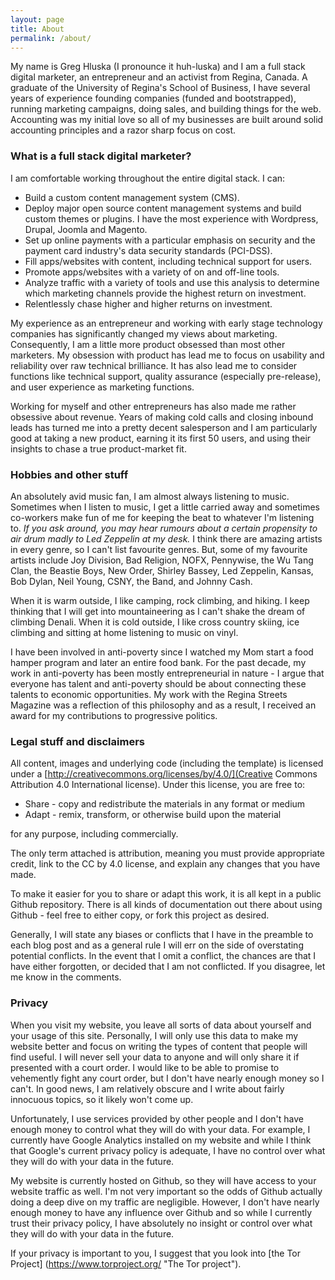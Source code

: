 ```yaml
---
layout: page
title: About
permalink: /about/
---
```


My name is Greg Hluska (I pronounce it huh-luska) and I am a full stack digital marketer, an entrepreneur and an activist  from Regina, Canada. A graduate of the University of Regina's School of Business, I have several years of experience founding companies (funded and bootstrapped), running marketing campaigns, doing sales, and building things for the web. Accounting was my initial love so all of my businesses are built around solid accounting principles and a razor sharp focus on cost.

### What is a full stack digital marketer?

I am comfortable working throughout the entire digital stack. I can:

* Build a custom content management system (CMS).
* Deploy major open source content management systems and build custom themes or plugins. I have the most experience with Wordpress, Drupal, Joomla and Magento.
* Set up online payments with a particular emphasis on security and the payment card industry's data security standards (PCI-DSS).
* Fill apps/websites with content, including technical support for users.
* Promote apps/websites with a variety of on and off-line tools.
* Analyze traffic with a variety of tools and use this analysis to determine which marketing channels provide the highest return on investment.
* Relentlessly chase higher and higher returns on investment.
 
My experience as an entrepreneur and working with early stage technology companies has significantly changed my views about marketing. Consequently, I am a little more product obsessed than most other marketers. My obsession with product has lead me to focus on usability and reliability over raw technical brilliance. It has also lead me to consider functions like technical support, quality assurance (especially pre-release), and user experience as marketing functions.

Working for myself and other entrepreneurs has also made me rather obsessive about revenue. Years of making cold calls and closing inbound leads has turned me into a pretty decent salesperson and I am particularly good at taking a new product, earning it its first 50 users, and using their insights to chase a true product-market fit.

### Hobbies and other stuff

An absolutely avid music fan, I am almost always listening to music. Sometimes when I listen to music, I get a little carried away and sometimes co-workers make fun of me for keeping the beat to whatever I'm listening to. _If you ask around, you may hear rumours about a certain propensity to air drum madly to Led Zeppelin at my desk._ I think there are amazing artists in every genre, so I can't list favourite genres. But, some of my favourite artists include Joy Division, Bad Religion, NOFX, Pennywise, the Wu Tang Clan, the Beastie Boys, New Order, Shirley Bassey, Led Zeppelin, Kansas, Bob Dylan, Neil Young, CSNY, the Band, and Johnny Cash.

When it is warm outside, I like camping, rock climbing, and hiking. I keep thinking that I will get into mountaineering as I can't shake the dream of climbing Denali. When it is cold outside, I like cross country skiing, ice climbing and sitting at home listening to music on vinyl.

I have been involved in anti-poverty since I watched my Mom start a food hamper program and later an entire food bank. For the past decade, my work in anti-poverty has been mostly entrepreneurial in nature - I argue that everyone has talent and anti-poverty should be about connecting these talents to economic opportunities. My work with the Regina Streets Magazine was a reflection of this philosophy and as a result, I received an award for my contributions to progressive politics.

### Legal stuff and disclaimers

All content, images and underlying code (including the template) is licensed under a [http://creativecommons.org/licenses/by/4.0/](Creative Commons Attribution 4.0 International license). Under this license, you are free to:

* Share - copy and redistribute the materials in any format or medium
* Adapt - remix, transform, or otherwise build upon the material

for any purpose, including commercially.

The only term attached is attribution, meaning you must provide appropriate credit, link to the CC by 4.0 license, and explain any changes that you have made.

To make it easier for you to share or adapt this work, it is all kept in a public Github repository. There is all kinds of documentation out there about using Github - feel free to either copy, or fork this project as desired.

Generally, I will state any biases or conflicts that I have in the preamble to each blog post and as a general rule I will err on the side of overstating potential conflicts. In the event that I omit a conflict, the chances are that I have either forgotten, or decided that I am not conflicted. If you disagree, let me know in the comments.

### Privacy

When you visit my website, you leave all sorts of data about yourself and your usage of this site. Personally, I will only use this data to make my website better and focus on writing the types of content that people will find useful. I will never sell your data to anyone and will only share it if presented with a court order. I would like to be able to promise to vehemently fight any court order, but I don't have nearly enough money so I can't. In good news, I am relatively obscure and I write about fairly innocuous topics, so it likely won't come up.

Unfortunately, I use services provided by other people and I don't have enough money to control what they will do with your data. For example, I currently have Google Analytics installed on my website and while I think that Google's current privacy policy is adequate, I have no control over what they will do with your data in the future.

My website is currently hosted on Github, so they will have access to your website traffic as well. I'm not very important so the odds of Github actually doing a deep dive on my traffic are negligible. However, I don't have nearly enough money to have any influence over Github and so while I currently trust their privacy policy, I have absolutely no insight or control over what they will do with your data in the future.

If your privacy is important to you, I suggest that you look into [the Tor Project] (https://www.torproject.org/ "The Tor project").

